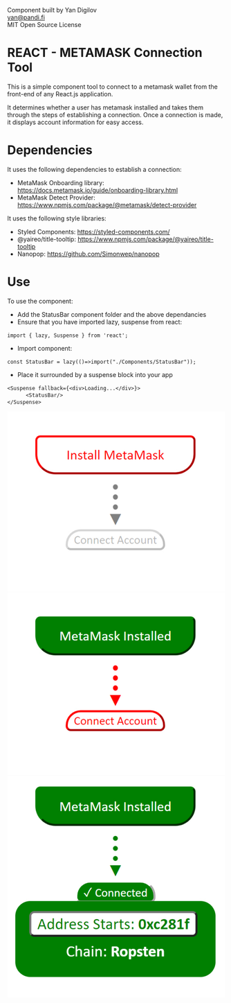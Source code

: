 Component built by Yan Digilov<br>
yan@pandi.fi<br>
MIT Open Source License

#  REACT - METAMASK Connection Tool
This is a simple component tool to connect to a metamask wallet from the front-end of
any React.js application. 

It determines whether a user has metamask installed and takes them through the steps of establishing a connection.  Once a connection is made, it displays account information for easy access.  

#  Dependencies
It uses the following dependencies to establish a connection:
-  MetaMask Onboarding library:  https://docs.metamask.io/guide/onboarding-library.html
-  MetaMask Detect Provider: https://www.npmjs.com/package/@metamask/detect-provider

It uses the following style libraries:
-  Styled Components: https://styled-components.com/
-  @yaireo/title-tooltip:  https://www.npmjs.com/package/@yaireo/title-tooltip
-  Nanopop:  https://github.com/Simonwep/nanopop

#  Use
To use the component:
-  Add the StatusBar component folder and the above dependancies
-  Ensure that you have imported lazy, suspense from react:
```
import { lazy, Suspense } from 'react';
```
-  Import component:
```
const StatusBar = lazy(()=>import("./Components/StatusBar"));
```
-  Place it surrounded by a suspense block into your app
```
<Suspense fallback={<div>Loading...</div>}>
      <StatusBar/>
</Suspense>
```

![Sample1](./src/React-Tool-Sample1.jpg)
![Sample2](./src/React-Tool-Sample2.jpg)
![Sample3](./src/React-Tool-Sample3.jpg)
